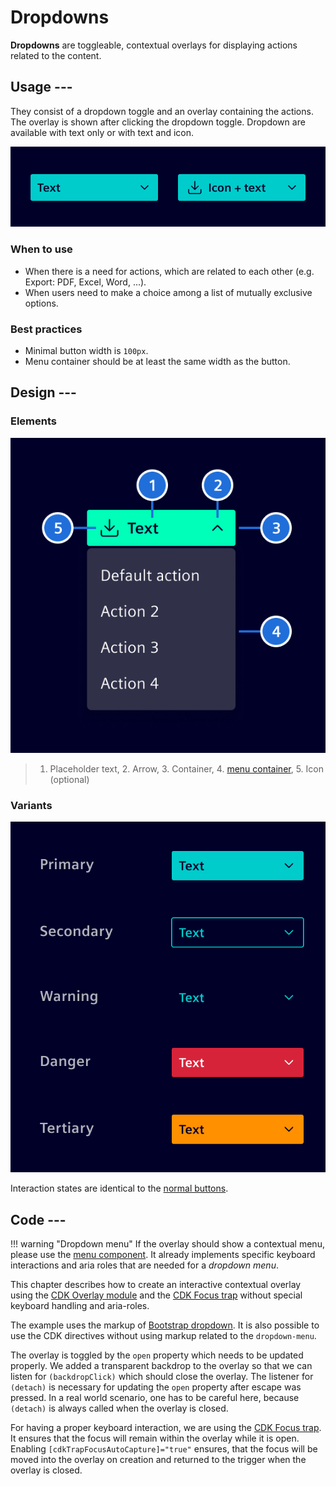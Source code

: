 # Dropdowns

**Dropdowns** are toggleable, contextual overlays for displaying actions related to the content.

## Usage ---

They consist of a dropdown toggle and an overlay containing the actions.
The overlay is shown after clicking the dropdown toggle.
Dropdown are available with text only or with text and icon.

![Dropdown](images/dropdown.png)

### When to use

- When there is a need for actions, which are related to each other
  (e.g. Export: PDF, Excel, Word, ...).
- When users need to make a choice among a list of mutually exclusive options.

### Best practices

- Minimal button width is `100px`.
- Menu container should be at least the same width as the button.

## Design ---

### Elements

![Dropdown - active](images/dropdown-active.png)

> 1. Placeholder text, 2. Arrow, 3. Container, 4. [menu container](menu.md), 5. Icon (optional)

### Variants

![Dropdown alternatives - text](images/dropdown-text.png)

Interaction states are identical to the [normal buttons](buttons.md).

## Code ---

!!! warning "Dropdown menu"
    If the overlay should show a contextual menu, please use the [menu component](menu.md).
    It already implements specific keyboard interactions and aria roles that are needed for a _dropdown menu_.

This chapter describes how to create an interactive contextual overlay using the [CDK Overlay module](https://material.angular.io/cdk/overlay/overview) and the [CDK Focus trap](https://material.angular.io/cdk/a11y/overview#focustrap)
without special keyboard handling and aria-roles.

The example uses the markup of [Bootstrap dropdown](https://getbootstrap.com/docs/5.1/components/dropdowns/).
It is also possible to use the CDK directives without using markup related to the `dropdown-menu`.

<si-docs-component example="dropdown/dropdown-with-overlay" height="200"></si-docs-component>

The overlay is toggled by the `open` property which needs to be updated properly.
We added a transparent backdrop to the overlay so that we can listen for `(backdropClick)` which should close the overlay.
The listener for `(detach)` is necessary for updating the `open` property after escape was pressed.
In a real world scenario, one has to be careful here, because `(detach)` is always called when the overlay is closed.

For having a proper keyboard interaction, we are using the [CDK Focus trap](https://material.angular.io/cdk/a11y/overview#focustrap).
It ensures that the focus will remain within the overlay while it is open.
Enabling `[cdkTrapFocusAutoCapture]="true"` ensures, that the focus will be moved into the overlay on creation and returned to the trigger when the overlay is closed.

<si-docs-api directive="CdkConnectedOverlay"></si-docs-api>

<si-docs-api directive="CdkOverlayOrigin"></si-docs-api>

<si-docs-api directive="CdkTrapFocus"></si-docs-api>

<si-docs-types></si-docs-types>
